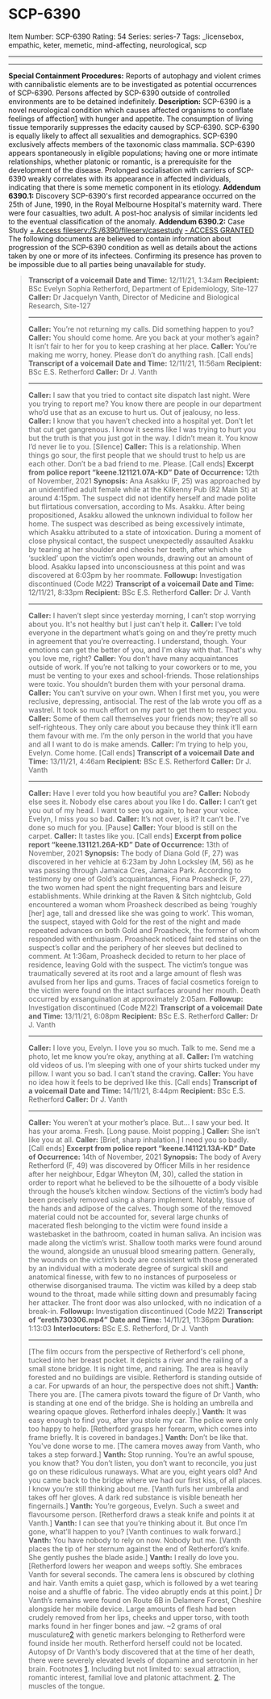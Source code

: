 # SCP-6390
Item Number: SCP-6390
Rating: 54
Series: series-7
Tags: _licensebox, empathic, keter, memetic, mind-affecting, neurological, scp

---

* * *
**Special Containment Procedures:** Reports of autophagy and violent crimes with cannibalistic elements are to be investigated as potential occurrences of SCP-6390. Persons affected by SCP-6390 outside of controlled environments are to be detained indefinitely.
**Description:** SCP-6390 is a novel neurological condition which causes affected organisms to conflate feelings of affection[1](javascript:;) with hunger and appetite. The consumption of living tissue temporarily suppresses the edacity caused by SCP-6390. SCP-6390 is equally likely to affect all sexualities and demographics.
SCP-6390 exclusively affects members of the taxonomic class mammalia. SCP-6390 appears spontaneously in eligible populations; having one or more intimate relationships, whether platonic or romantic, is a prerequisite for the development of the disease. Prolonged socialisation with carriers of SCP-6390 weakly correlates with its appearance in affected individuals, indicating that there is some memetic component in its etiology.
**Addendum 6390.1:** Discovery
SCP-6390's first recorded appearance occurred on the 25th of June, 1990, in the Royal Melbourne Hospital's maternity ward. There were four casualties, two adult. A post-hoc analysis of similar incidents led to the eventual classification of the anomaly.
**Addendum 6390.2:** Case Study
[\+ Access fileserv:/S:/6390/fileserv/casestudy](javascript:;)
[\- ACCESS GRANTED](javascript:;)
The following documents are believed to contain information about progression of the SCP-6390 condition as well as details about the actions taken by one or more of its infectees. Confirming its presence has proven to be impossible due to all parties being unavailable for study.
> **Transcript of a voicemail**
> **Date and Time:** 12/11/21, 1:34am
> **Recipient:** BSc Evelyn Sophia Retherford, Department of Epidemiology, Site-127
> **Caller:** Dr Jacquelyn Vanth, Director of Medicine and Biological Research, Site-127
> * * *
> **Caller:** You’re not returning my calls. Did something happen to you?
> **Caller:** You should come home. Are you back at your mother’s again? It isn’t fair to her for you to keep crashing at her place.
> **Caller:** You’re making me worry, honey. Please don’t do anything rash.
> [Call ends]
> **Transcript of a voicemail**
> **Date and Time:** 12/11/21, 11:56am
> **Recipient:** BSc E.S. Retherford
> **Caller:** Dr J. Vanth
> * * *
> **Caller:** I saw that you tried to contact site dispatch last night. Were you trying to report me? You know there are people in our department who’d use that as an excuse to hurt us. Out of jealousy, no less.
> **Caller:** I know that you haven’t checked into a hospital yet. Don’t let that cut get gangrenous. I know it seems like I was trying to hurt you but the truth is that you just got in the way. I didn’t mean it. You know I’d never lie to you.
> [Silence]
> **Caller:** This is a relationship. When things go sour, the first people that we should trust to help us are each other. Don’t be a bad friend to me. Please.
> [Call ends]
> **Excerpt from police report “keene.121121.07A-KD”**
> **Date of Occurrence:** 12th of November, 2021
> **Synopsis:** Ana Asakku (F, 25) was approached by an unidentified adult female while at the Kilkenny Pub (82 Main St) at around 4:15pm. The suspect did not identify herself and made polite but flirtatious conversation, according to Ms. Asakku. After being propositioned, Asakku allowed the unknown individual to follow her home.
> The suspect was described as being excessively intimate, which Asakku attributed to a state of intoxication. During a moment of close physical contact, the suspect unexpectedly assaulted Asakku by tearing at her shoulder and cheeks her teeth, after which she ‘suckled’ upon the victim’s open wounds, drawing out an amount of blood.
> Asakku lapsed into unconsciousness at this point and was discovered at 6:03pm by her roommate.
> **Followup:** Investigation discontinued (Code M22)
> **Transcript of a voicemail**
> **Date and Time:** 12/11/21, 8:33pm
> **Recipient:** BSc E.S. Retherford
> **Caller:** Dr J. Vanth
> * * *
> **Caller:** I haven’t slept since yesterday morning, I can’t stop worrying about you. It's not healthy but I just can't help it.
> **Caller:** I’ve told everyone in the department what’s going on and they’re pretty much in agreement that you’re overreacting. I understand, though. Your emotions can get the better of you, and I'm okay with that. That's why you love me, right?
> **Caller:** You don’t have many acquaintances outside of work. If you’re not talking to your coworkers or to me, you must be venting to your exes and school-friends. Those relationships were toxic. You shouldn’t burden them with your personal drama.
> **Caller:** You can’t survive on your own. When I first met you, you were reclusive, depressing, antisocial. The rest of the lab wrote you off as a wastrel. It took so much effort on my part to get them to respect you.
> **Caller:** Some of them call themselves your friends now; they’re all so self-righteous. They only care about you because they think it’ll earn them favour with me. I’m the only person in the world that you have and all I want to do is make amends.
> **Caller:** I’m trying to help you, Evelyn. Come home.
> [Call ends]
> **Transcript of a voicemail**
> **Date and Time:** 13/11/21, 4:46am
> **Recipient:** BSc E.S. Retherford
> **Caller:** Dr J. Vanth
> * * *
> **Caller:** Have I ever told you how beautiful you are?
> **Caller:** Nobody else sees it. Nobody else cares about you like I do.
> **Caller:** I can’t get you out of my head. I want to see you again, to hear your voice. Evelyn, I miss you so bad.
> **Caller:** It’s not over, is it? It can’t be. I’ve done so much for you.
> [Pause]
> **Caller:** Your blood is still on the carpet.
> **Caller:** It tastes like you.
> [Call ends]
> **Excerpt from police report “keene.131121.26A-KD”**
> **Date of Occurrence:** 13th of November, 2021
> **Synopsis:** The body of Diana Gold (F, 27) was discovered in her vehicle at 6:23am by John Locksley (M, 56) as he was passing through Jamaica Cres, Jamaica Park. According to testimony by one of Gold’s acquaintances, Fiona Proasheck (F, 27), the two women had spent the night frequenting bars and leisure establishments.
> While drinking at the Raven & Sitch nightclub, Gold encountered a woman whom Proasheck described as being ‘roughly [her] age, tall and dressed like she was going to work’. This woman, the suspect, stayed with Gold for the rest of the night and made repeated advances on both Gold and Proasheck, the former of whom responded with enthusiasm. Proasheck noticed faint red stains on the suspect’s collar and the periphery of her sleeves but declined to comment. At 1:36am, Proasheck decided to return to her place of residence, leaving Gold with the suspect.
> The victim’s tongue was traumatically severed at its root and a large amount of flesh was avulsed from her lips and gums. Traces of facial cosmetics foreign to the victim were found on the intact surfaces around her mouth. Death occurred by exsanguination at approximately 2:05am.
> **Followup:** Investigation discontinued (Code M22)
> **Transcript of a voicemail**
> **Date and Time:** 13/11/21, 6:08pm
> **Recipient:** BSc E.S. Retherford
> **Caller:** Dr J. Vanth
> * * *
> **Caller:** I love you, Evelyn. I love you so much. Talk to me. Send me a photo, let me know you’re okay, anything at all.
> **Caller:** I’m watching old videos of us. I’m sleeping with one of your shirts tucked under my pillow. I want you so bad. I can’t stand the craving.
> **Caller:** You have no idea how it feels to be deprived like this.
> [Call ends]
> **Transcript of a voicemail**
> **Date and Time:** 14/11/21, 8:44pm
> **Recipient:** BSc E.S. Retherford
> **Caller:** Dr J. Vanth
> * * *
> **Caller:** You weren’t at your mother’s place. But… I saw your bed. It has your aroma. Fresh.
> [Long pause. Moist popping.]
> **Caller:** She isn’t like you at all.
> **Caller:** [Brief, sharp inhalation.] I need you so badly.
> [Call ends]
> **Excerpt from police report “keene.141121.13A-KD”**
> **Date of Occurrence:** 14th of November, 2021
> **Synopsis:** The body of Avery Retherford (F, 49) was discovered by Officer Mills in her residence after her neighbour, Edgar Wheyton (M, 30), called the station in order to report what he believed to be the silhouette of a body visible through the house’s kitchen window.
> Sections of the victim’s body had been precisely removed using a sharp implement. Notably, tissue of the hands and adipose of the calves. Though some of the removed material could not be accounted for, several large chunks of macerated flesh belonging to the victim were found inside a wastebasket in the bathroom, coated in human saliva.
> An incision was made along the victim’s wrist. Shallow tooth marks were found around the wound, alongside an unusual blood smearing pattern. Generally, the wounds on the victim’s body are consistent with those generated by an individual with a moderate degree of surgical skill and anatomical finesse, with few to no instances of purposeless or otherwise disorganised trauma.
> The victim was killed by a deep stab wound to the throat, made while sitting down and presumably facing her attacker. The front door was also unlocked, with no indication of a break-in.
> **Followup:** Investigation discontinued (Code M22)
> **Transcript of “ereth730306.mp4”**
> **Date and Time:** 14/11/21, 11:36pm
> **Duration:** 1:13:03
> **Interlocutors:** BSc E.S. Retherford, Dr J. Vanth
> * * *
> [The film occurs from the perspective of Retherford's cell phone, tucked into her breast pocket. It depicts a river and the railing of a small stone bridge. It is night time, and raining. The area is heavily forested and no buildings are visible. Retherford is standing outside of a car. For upwards of an hour, the perspective does not shift.]
> **Vanth:** There you are.
> [The camera pivots toward the figure of Dr Vanth, who is standing at one end of the bridge. She is holding an umbrella and wearing opaque gloves. Retherford inhales deeply.]
> **Vanth:** It was easy enough to find you, after you stole my car. The police were only too happy to help.
> [Retherford grasps her forearm, which comes into frame briefly. It is covered in bandages.]
> **Vanth:** Don’t be like that. You've done worse to me.
> [The camera moves away from Vanth, who takes a step forward.]
> **Vanth:** Stop running. You’re an awful spouse, you know that? You don’t listen, you don’t want to reconcile, you just go on these ridiculous runaways. What are you, eight years old? And you came back to the bridge where we had our first kiss, of all places. I know you’re still thinking about me.
> [Vanth furls her umbrella and takes off her gloves. A dark red substance is visible beneath her fingernails.]
> **Vanth:** You’re gorgeous, Evelyn. Such a sweet and flavoursome person.
> [Retherford draws a steak knife and points it at Vanth.]
> **Vanth:** I can see that you’re thinking about it. But once I’m gone, what’ll happen to you?
> [Vanth continues to walk forward.]
> **Vanth:** You have nobody to rely on now. Nobody but me.
> [Vanth places the tip of her sternum against the end of Retherford’s knife. She gently pushes the blade aside.]
> **Vanth:** I really do love you.
> [Retherford lowers her weapon and weeps softly. She embraces Vanth for several seconds. The camera lens is obscured by clothing and hair. Vanth emits a quiet gasp, which is followed by a wet tearing noise and a shuffle of fabric. The video abruptly ends at this point.]
Dr Vanth’s remains were found on Route 6B in Delamere Forest, Cheshire alongside her mobile device. Large amounts of flesh had been crudely removed from her lips, cheeks and upper torso, with tooth marks found in her finger bones and jaw. ~2 grams of oral musculature[2](javascript:;) with genetic markers belonging to Retherford were found inside her mouth. Retherford herself could not be located.
Autopsy of Dr Vanth’s body discovered that at the time of her death, there were severely elevated levels of dopamine and serotonin in her brain.
Footnotes
[1](javascript:;). Including but not limited to: sexual attraction, romantic interest, familial love and platonic attachment.
[2](javascript:;). The muscles of the tongue.